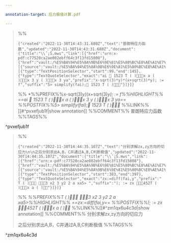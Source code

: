 ```yaml
---

annotation-target: 应力极值计算.pdf

---
```



>%%
>```annotation-json
>{"created":"2022-11-30T14:43:31.680Z","text":"普朗特应力函数","updated":"2022-11-30T14:43:31.680Z","document":{"title":"\\ˆ¡Š.mws","link":[{"href":"urn:x-pdf:c77520ca2ae082ebff64c3f13fd15808"},{"href":"vault:/%E5%BA%94%E5%8A%9B%E6%9E%81%E5%80%BC%E8%AE%A1%E7%AE%97.pdf"}],"documentFingerprint":"c77520ca2ae082ebff64c3f13fd15808"},"uri":"vault:/%E5%BA%94%E5%8A%9B%E6%9E%81%E5%80%BC%E8%AE%A1%E7%AE%97.pdf","target":[{"source":"vault:/%E5%BA%94%E5%8A%9B%E6%9E%81%E5%80%BC%E8%AE%A1%E7%AE%97.pdf","selector":[{"type":"TextPositionSelector","start":99,"end":145},{"type":"TextQuoteSelector","exact":"ai  1523 T ( )x a ( )x 3 y ( )x 3 ya","prefix":"x-sqrt(3)*y)*(x+sqrt(3)*y); := f","suffix":"5> simplify(fai); 1523 T ( )"}]}]}
>```
>%%
>*%%PREFIX%%x-sqrt(3)*y)*(x+sqrt(3)*y); := f%%HIGHLIGHT%% ==ai  1523 T ( )x a ( )x 3 y ( )x 3 ya== %%POSTFIX%%5> simplify(fai); 1523 T ( )*
>%%LINK%%[[#^pvxefjub1f|show annotation]]
>%%COMMENT%%
>普朗特应力函数
>%%TAGS%%
>
^pvxefjub1f


>%%
>```annotation-json
>{"created":"2022-11-30T14:44:35.107Z","text":"分别求解zx,zy方向的切应力\n\n之后分别求出A,B，C并通过A,B,C判断极值","updated":"2022-11-30T14:44:35.107Z","document":{"title":"\\ˆ¡Š.mws","link":[{"href":"urn:x-pdf:c77520ca2ae082ebff64c3f13fd15808"},{"href":"vault:/%E5%BA%94%E5%8A%9B%E6%9E%81%E5%80%BC%E8%AE%A1%E7%AE%97.pdf"}],"documentFingerprint":"c77520ca2ae082ebff64c3f13fd15808"},"uri":"vault:/%E5%BA%94%E5%8A%9B%E6%9E%81%E5%80%BC%E8%AE%A1%E7%AE%97.pdf","target":[{"source":"vault:/%E5%BA%94%E5%8A%9B%E6%9E%81%E5%80%BC%E8%AE%A1%E7%AE%97.pdf","selector":[{"type":"TextPositionSelector","start":383,"end":397},{"type":"TextQuoteSelector","exact":"zx:=diff(fai,y","prefix":" T ( ) 3 x2 3 y2 2 a xa5> ","suffix":"); := zx 452T ( )x a ( )"}]}]}
>```
>%%
>*%%PREFIX%%T ( ) 3 x2 3 y2 2 a xa5>%%HIGHLIGHT%% ==zx:=diff(fai,y== %%POSTFIX%%); := zx 452T ( )x a ( )*
>%%LINK%%[[#^zm1qx6u4c3d|show annotation]]
>%%COMMENT%%
>分别求解zx,zy方向的切应力
>
>之后分别求出A,B，C并通过A,B,C判断极值
>%%TAGS%%
>
^zm1qx6u4c3d
